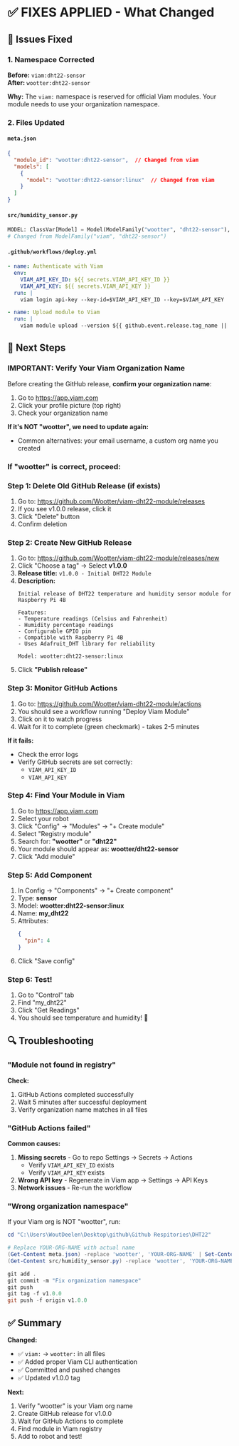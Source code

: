 # ✅ FIXES APPLIED - What Changed

## 🔧 Issues Fixed

### 1. **Namespace Corrected**
**Before:** `viam:dht22-sensor`  
**After:** `wootter:dht22-sensor`

**Why:** The `viam:` namespace is reserved for official Viam modules. Your module needs to use your organization namespace.

### 2. **Files Updated**

#### `meta.json`
```json
{
  "module_id": "wootter:dht22-sensor",  // Changed from viam
  "models": [
    {
      "model": "wootter:dht22-sensor:linux"  // Changed from viam
    }
  ]
}
```

#### `src/humidity_sensor.py`
```python
MODEL: ClassVar[Model] = Model(ModelFamily("wootter", "dht22-sensor"), "linux")
# Changed from ModelFamily("viam", "dht22-sensor")
```

#### `.github/workflows/deploy.yml`
```yaml
- name: Authenticate with Viam
  env:
    VIAM_API_KEY_ID: ${{ secrets.VIAM_API_KEY_ID }}
    VIAM_API_KEY: ${{ secrets.VIAM_API_KEY }}
  run: |
    viam login api-key --key-id=$VIAM_API_KEY_ID --key=$VIAM_API_KEY

- name: Upload module to Viam
  run: |
    viam module upload --version ${{ github.event.release.tag_name || 'dev' }} --platform linux/arm64 module.tar.gz
```

## 🚀 Next Steps

### **IMPORTANT: Verify Your Viam Organization Name**

Before creating the GitHub release, **confirm your organization name**:

1. Go to https://app.viam.com
2. Click your profile picture (top right)
3. Check your organization name

**If it's NOT "wootter", we need to update again:**
- Common alternatives: your email username, a custom org name you created

### **If "wootter" is correct, proceed:**

### Step 1: Delete Old GitHub Release (if exists)

1. Go to: https://github.com/Wootter/viam-dht22-module/releases
2. If you see v1.0.0 release, click it
3. Click "Delete" button
4. Confirm deletion

### Step 2: Create New GitHub Release

1. Go to: https://github.com/Wootter/viam-dht22-module/releases/new
2. Click "Choose a tag" → Select **v1.0.0**
3. **Release title:** `v1.0.0 - Initial DHT22 Module`
4. **Description:**
   ```
   Initial release of DHT22 temperature and humidity sensor module for Raspberry Pi 4B
   
   Features:
   - Temperature readings (Celsius and Fahrenheit)
   - Humidity percentage readings
   - Configurable GPIO pin
   - Compatible with Raspberry Pi 4B
   - Uses Adafruit_DHT library for reliability
   
   Model: wootter:dht22-sensor:linux
   ```
5. Click **"Publish release"**

### Step 3: Monitor GitHub Actions

1. Go to: https://github.com/Wootter/viam-dht22-module/actions
2. You should see a workflow running "Deploy Viam Module"
3. Click on it to watch progress
4. Wait for it to complete (green checkmark) - takes 2-5 minutes

**If it fails:**
- Check the error logs
- Verify GitHub secrets are set correctly:
  - `VIAM_API_KEY_ID`
  - `VIAM_API_KEY`

### Step 4: Find Your Module in Viam

1. Go to https://app.viam.com
2. Select your robot
3. Click "Config" → "Modules" → "+ Create module"
4. Select "Registry module"
5. Search for: **"wootter"** or **"dht22"**
6. Your module should appear as: **wootter/dht22-sensor**
7. Click "Add module"

### Step 5: Add Component

1. In Config → "Components" → "+ Create component"
2. Type: **sensor**
3. Model: **wootter:dht22-sensor:linux**
4. Name: **my_dht22**
5. Attributes:
   ```json
   {
     "pin": 4
   }
   ```
6. Click "Save config"

### Step 6: Test!

1. Go to "Control" tab
2. Find "my_dht22"
3. Click "Get Readings"
4. You should see temperature and humidity! 🎉

## 🔍 Troubleshooting

### "Module not found in registry"

**Check:**
1. GitHub Actions completed successfully
2. Wait 5 minutes after successful deployment
3. Verify organization name matches in all files

### "GitHub Actions failed"

**Common causes:**
1. **Missing secrets** - Go to repo Settings → Secrets → Actions
   - Verify `VIAM_API_KEY_ID` exists
   - Verify `VIAM_API_KEY` exists
2. **Wrong API key** - Regenerate in Viam app → Settings → API Keys
3. **Network issues** - Re-run the workflow

### "Wrong organization namespace"

If your Viam org is NOT "wootter", run:
```powershell
cd "C:\Users\WoutDeelen\Desktop\github\Github Respitories\DHT22"

# Replace YOUR-ORG-NAME with actual name
(Get-Content meta.json) -replace 'wootter', 'YOUR-ORG-NAME' | Set-Content meta.json
(Get-Content src/humidity_sensor.py) -replace 'wootter', 'YOUR-ORG-NAME' | Set-Content src/humidity_sensor.py

git add .
git commit -m "Fix organization namespace"
git push
git tag -f v1.0.0
git push -f origin v1.0.0
```

## ✅ Summary

**Changed:**
- ✅ `viam:` → `wootter:` in all files
- ✅ Added proper Viam CLI authentication
- ✅ Committed and pushed changes
- ✅ Updated v1.0.0 tag

**Next:**
1. Verify "wootter" is your Viam org name
2. Create GitHub release for v1.0.0
3. Wait for GitHub Actions to complete
4. Find module in Viam registry
5. Add to robot and test!
